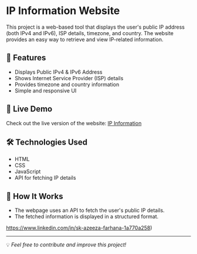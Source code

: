 # IP Information Website

This project is a web-based tool that displays the user's public IP address (both IPv4 and IPv6), ISP details, timezone, and country. The website provides an easy way to retrieve and view IP-related information.

## 🌟 Features
- Displays Public IPv4 & IPv6 Address
- Shows Internet Service Provider (ISP) details
- Provides timezone and country information
- Simple and responsive UI

## 🚀 Live Demo
Check out the live version of the website: [IP Information](https://azeezafarhanashaik.github.io/ip-information/)

## 🛠️ Technologies Used
- HTML
- CSS
- JavaScript
- API for fetching IP details

## 🔧 How It Works
- The webpage uses an API to fetch the user's public IP details.
- The fetched information is displayed in a structured format.

https://www.linkedin.com/in/sk-azeeza-farhana-1a770a258)

---
💡 *Feel free to contribute and improve this project!*
